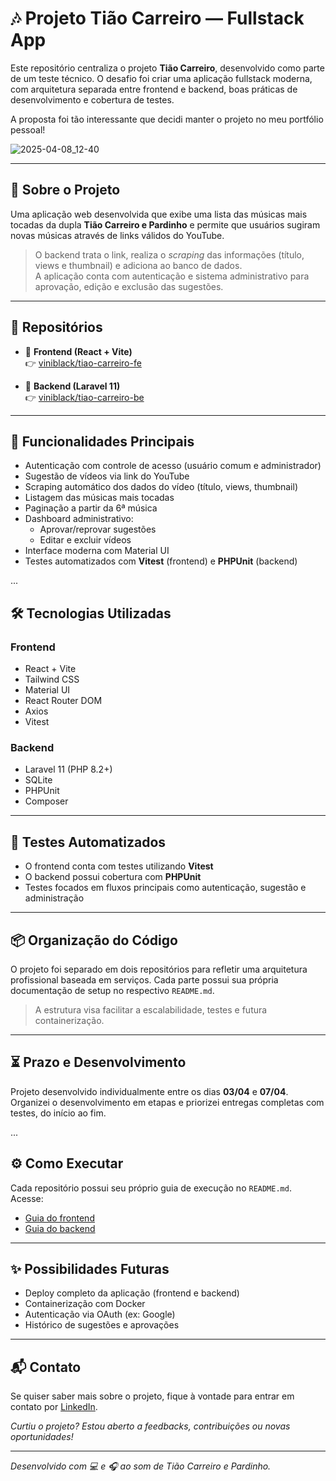 # 🎶 Projeto Tião Carreiro — Fullstack App

Este repositório centraliza o projeto **Tião Carreiro**, desenvolvido como parte de um teste técnico. O desafio foi criar uma aplicação fullstack moderna, com arquitetura separada entre frontend e backend, boas práticas de desenvolvimento e cobertura de testes.

A proposta foi tão interessante que decidi manter o projeto no meu portfólio pessoal!

![2025-04-08_12-40](https://github.com/user-attachments/assets/672f6f3d-be06-42a6-8bb3-8b029ef305ac)

---

## 🧠 Sobre o Projeto

Uma aplicação web desenvolvida que exibe uma lista das músicas mais tocadas da dupla **Tião Carreiro e Pardinho** e permite que usuários sugiram novas músicas através de links válidos do YouTube.

> O backend trata o link, realiza o _scraping_ das informações (título, views e thumbnail) e adiciona ao banco de dados.  
> A aplicação conta com autenticação e sistema administrativo para aprovação, edição e exclusão das sugestões.

---

## 📁 Repositórios

- 🔗 **Frontend (React + Vite)**  
  👉 [viniblack/tiao-carreiro-fe](https://github.com/viniblack/tiao-carreiro-fe)

- 🔗 **Backend (Laravel 11)**  
  👉 [viniblack/tiao-carreiro-be](https://github.com/viniblack/tiao-carreiro-be)

---

## 🚀 Funcionalidades Principais

- Autenticação com controle de acesso (usuário comum e administrador)
- Sugestão de vídeos via link do YouTube
- Scraping automático dos dados do vídeo (título, views, thumbnail)
- Listagem das músicas mais tocadas
- Paginação a partir da 6ª música
- Dashboard administrativo:
  - Aprovar/reprovar sugestões
  - Editar e excluir vídeos
- Interface moderna com Material UI
- Testes automatizados com **Vitest** (frontend) e **PHPUnit** (backend)

...

## 🛠️ Tecnologias Utilizadas

### Frontend

- React + Vite
- Tailwind CSS
- Material UI
- React Router DOM
- Axios
- Vitest

### Backend

- Laravel 11 (PHP 8.2+)
- SQLite
- PHPUnit
- Composer

---

## 🧪 Testes Automatizados

- O frontend conta com testes utilizando **Vitest**
- O backend possui cobertura com **PHPUnit**
- Testes focados em fluxos principais como autenticação, sugestão e administração

---

## 📦 Organização do Código

O projeto foi separado em dois repositórios para refletir uma arquitetura profissional baseada em serviços. Cada parte possui sua própria documentação de setup no respectivo `README.md`.

> A estrutura visa facilitar a escalabilidade, testes e futura containerização.

---

## ⏳ Prazo e Desenvolvimento

Projeto desenvolvido individualmente entre os dias **03/04** e **07/04**.  
Organizei o desenvolvimento em etapas e priorizei entregas completas com testes, do início ao fim.

...

## ⚙️ Como Executar

Cada repositório possui seu próprio guia de execução no `README.md`.  
Acesse:

- [Guia do frontend](https://github.com/viniblack/tiao-carreiro-fe)
- [Guia do backend](https://github.com/viniblack/tiao-carreiro-be)

---

## ✨ Possibilidades Futuras

- Deploy completo da aplicação (frontend e backend)
- Containerização com Docker
- Autenticação via OAuth (ex: Google)
- Histórico de sugestões e aprovações

---

## 📬 Contato

Se quiser saber mais sobre o projeto, fique à vontade para entrar em contato por [LinkedIn](https://linkedin.com/in/viniblack).

_Curtiu o projeto? Estou aberto a feedbacks, contribuições ou novas oportunidades!_

---

_Desenvolvido com 💻 e 🎧 ao som de Tião Carreiro e Pardinho._
